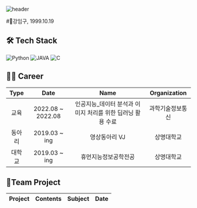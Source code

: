 ![header](https://capsule-render.vercel.app/api?type=waving&color=timeGradient&text=Welcome%20to%20IMGU's%20GitHub%20👋&animation=twinkling&fontSize=35&fontAlignY=40&fontAlign=70&height=250)

#🚀강임구, 1999.10.19


## 🛠 Tech Stack
<img alt="Python" src="https://img.shields.io/badge/-Python-F9A03C?style=flat-square&logo=Python&logoColor=white" />
<img alt="JAVA" src="https://img.shields.io/badge/-JAVA-F7B93E?style=flat-square&logo=OpenJDK&logoColor=white" />
<img alt="C" src="https://img.shields.io/badge/-C-13aa52?style=flat-square&logo=C&logoColor=white" />
</p>


## 🏃‍♀ Career
| Type |       Date        |      Name       |      Organization       |
|:----:|:-----------------:|:---------------:|:-----------------------:|
|  교육  | 2022.08 ~ 2022.08 |  인공지능_데이터 분석과 이미지 처리를 위한 딥러닝 활용 수료  |        과학기술정보통신        |
| 동아리  | 2019.03 ~ ing |    영상동아리 VJ    |          상명대학교          | 
| 대학교  |     2019.03 ~ ing    |   휴먼지능정보공학전공    |          상명대학교          |


## 🙌Team Project
|                             Project                             |       Contents       |        Subject        |          Date           |
|:---------------------------------------------------------------:|:--------------------:|:---------------------:| :---------------------: |
